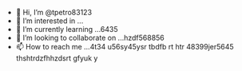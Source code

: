 - 👋 Hi, I’m @tpetro83123
- 👀 I’m interested in ...
- 🌱 I’m currently learning ...6435
- 💞️ I’m looking to collaborate on ...hzdf568856
- 📫 How to reach me ...4t34 u56sy45ysr tbdfb rt htr
48399jer5645 thshtrdzfhhzdsrt gfyuk y
<!---
tpetro83123/tpetro83123 is a ✨ special ✨ repository because its `README.md` (this file) appears on your GitHub profile.
You can click the Preview link to take a look at your changes.
--->
